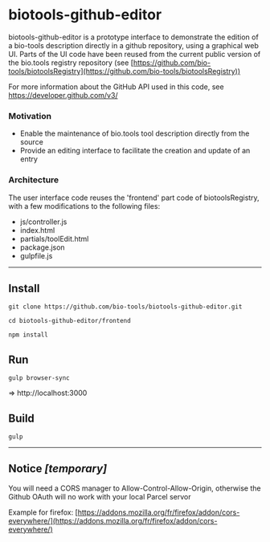 # biotools-github-editor

biotools-github-editor is a prototype interface to demonstrate the edition of a bio-tools description directly in a github repository, using a graphical web UI.
Parts of the UI code have been reused from the current public version of the bio.tools registry repository (see [https://github.com/bio-tools/biotoolsRegistry](https://github.com/bio-tools/biotoolsRegistry))

For more information about the GitHub API used in this code, see https://developer.github.com/v3/

### Motivation

- Enable the maintenance of bio.tools tool description directly from the source
- Provide an editing interface to facilitate the creation and update of an entry

### Architecture

The user interface code reuses the 'frontend' part code of biotoolsRegistry, with a few modifications to the following files:
- js/controller.js 
- index.html
- partials/toolEdit.html
- package.json 
- gulpfile.js

---

## Install

`git clone https://github.com/bio-tools/biotools-github-editor.git`

`cd biotools-github-editor/frontend`

`npm install`

## Run

`gulp browser-sync`

=> http://localhost:3000 

## Build

`gulp`

---

## Notice *[temporary]*

You will need a CORS manager to Allow-Control-Allow-Origin, otherwise the Github OAuth will no work with your local Parcel servor

Example for firefox: [https://addons.mozilla.org/fr/firefox/addon/cors-everywhere/](https://addons.mozilla.org/fr/firefox/addon/cors-everywhere/)


